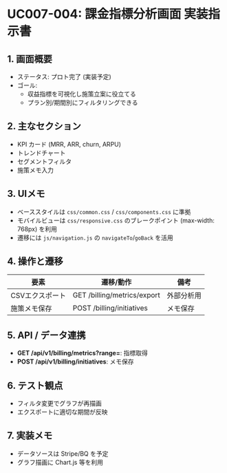# UC007-004: 課金指標分析画面 実装指示書

## 1. 画面概要
- ステータス: プロト完了 (実装予定)
- ゴール:
  - 収益指標を可視化し施策立案に役立てる
  - プラン別/期間別にフィルタリングできる

## 2. 主なセクション
- KPI カード (MRR, ARR, churn, ARPU)
- トレンドチャート
- セグメントフィルタ
- 施策メモ入力

## 3. UIメモ
- ベーススタイルは `css/common.css` / `css/components.css` に準拠
- モバイルビューは `css/responsive.css` のブレークポイント (max-width: 768px) を利用
- 遷移には `js/navigation.js` の `navigateTo`/`goBack` を活用

## 4. 操作と遷移
| 要素 | 遷移/動作 | 備考 |
|------|-----------|------|
| CSVエクスポート | GET /billing/metrics/export | 外部分析用 |
| 施策メモ保存 | POST /billing/initiatives | メモ保存 |

## 5. API / データ連携
- **GET /api/v1/billing/metrics?range=**: 指標取得
- **POST /api/v1/billing/initiatives**: メモ保存

## 6. テスト観点
- フィルタ変更でグラフが再描画
- エクスポートに適切な期間が反映

## 7. 実装メモ
- データソースは Stripe/BQ を予定
- グラフ描画に Chart.js 等を利用

